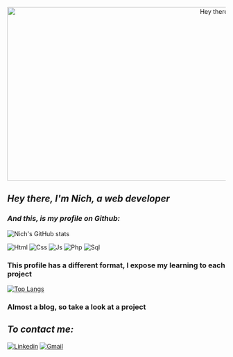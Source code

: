 <p align="center">
  <img src="https://github.com/italicnich/italicnich/raw/main/imnich.gif" alt="Hey there, I'm Nich" height="400" width="1000">
</p>


## *Hey there, I'm Nich, a web developer* 
### *And this, is my profile on Github:*

![Nich's GitHub stats](https://github-readme-stats.vercel.app/api?username=italicnich&show_icons=true&theme=tokyonight)

![Html](https://img.shields.io/badge/HTML5-E34F26?style=for-the-badge&logo=html5&logoColor=white)
![Css](https://img.shields.io/badge/CSS3-1572B6?style=for-the-badge&logo=css3&logoColor=white)
![Js](https://img.shields.io/badge/JavaScript-323330?style=for-the-badge&logo=javascript&logoColor=F7DF1E)
![Php](https://img.shields.io/badge/PHP-777BB4?style=for-the-badge&logo=php&logoColor=white)
![Sql](https://img.shields.io/badge/MySQL-00000F?style=for-the-badge&logo=mysql&logoColor=white)

### This profile has a different format, I expose my learning to each project
[![Top Langs](https://github-readme-stats.vercel.app/api/top-langs/?username=italicnich&layout=compact&theme=tokyonight)](https://github.com/italicnich/github-readme-stats)
### Almost a blog, so take a look at a project
## *To contact me:*  
[![Linkedin](https://img.shields.io/badge/LinkedIn-0077B5?style=for-the-badge&logo=linkedin&logoColor=white)]()
[![Gmail](https://img.shields.io/badge/Gmail-D14836?style=for-the-badge&logo=gmail&logoColor=white)]()
